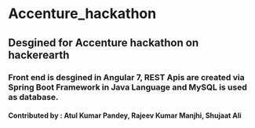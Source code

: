 # Accenture_hackathon

## Desgined for Accenture hackathon on hackerearth

### Front end is desgined in Angular 7, REST Apis are created via Spring Boot Framework in Java Language and MySQL is used as database.

#### Contributed by : Atul Kumar Pandey, Rajeev Kumar Manjhi, Shujaat Ali
